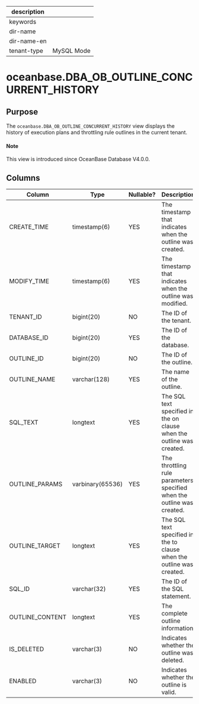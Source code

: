 |description||
|---|---|
|keywords||
|dir-name||
|dir-name-en||
|tenant-type|MySQL Mode|

# oceanbase.DBA_OB_OUTLINE_CONCURRENT_HISTORY

## Purpose

The `oceanbase.DBA_OB_OUTLINE_CONCURRENT_HISTORY` view displays the history of execution plans and throttling rule outlines in the current tenant.

<main id="notice" type='explain'>
  <h4>Note</h4>
  <p>This view is introduced since OceanBase Database V4.0.0. </p>
</main>

## Columns

| Column | Type | Nullable? | Description |
| --- | --- | --- | --- |
| CREATE_TIME | timestamp(6) | YES | The timestamp that indicates when the outline was created. |
| MODIFY_TIME | timestamp(6) | YES | The timestamp that indicates when the outline was modified. |
| TENANT_ID | bigint(20) | NO | The ID of the tenant. |
| DATABASE_ID | bigint(20) | YES | The ID of the database. |
| OUTLINE_ID | bigint(20) | NO | The ID of the outline. |
| OUTLINE_NAME | varchar(128) | YES | The name of the outline. |
| SQL_TEXT | longtext | YES | The SQL text specified in the on clause when the outline was created. |
| OUTLINE_PARAMS | varbinary(65536) | YES | The throttling rule parameters specified when the outline was created. |
| OUTLINE_TARGET | longtext | YES | The SQL text specified in the to clause when the outline was created. |
| SQL_ID | varchar(32) | YES | The ID of the SQL statement. |
| OUTLINE_CONTENT | longtext | YES | The complete outline information. |
| IS_DELETED | varchar(3) | NO | Indicates whether the outline was deleted. |
| ENABLED | varchar(3) | NO | Indicates whether the outline is valid. |

